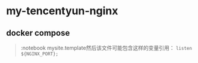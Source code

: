 # my-tencentyun-nginx

## docker compose

> :notebook
> mysite.template然后该文件可能包含这样的变量引用：
> `listen ${NGINX_PORT};`
>


